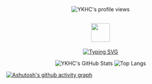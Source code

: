 <div align="center">
    <!-- GitHub个人资料访问计数器 -->
    <img src="https://komarev.com/ghpvc/?username=YKHC" alt="YKHC's profile views" />
    <!-- Giphy动态图 -->
    <h2><img src="https://media.giphy.com/media/mGcNjsfWAjY5AEZNw6/giphy.gif" width="50"></h2>
    <!-- Typing SVG -->
    <a href="https://blog.sunguoqi.com/">
      <img src="https://readme-typing-svg.demolab.com?font=Fira+Code&pause=1000&width=435&lines=println(%22Hello%2C%20World%22);YKHC &center=true&size=27" alt="Typing SVG" />
    </a>
</div>


<p align="center">
  <img src="https://github-readme-stats.vercel.app/api?username=YKHC&show_icons=true&theme=buefy&count_private=true&include_all_commits=true" alt="YKHC's GitHub Stats" />
  <img src="https://github-readme-stats.vercel.app/api/top-langs/?username=YKHC&hide=HTML" alt="Top Langs" />
</p>

[![Ashutosh's github activity graph](https://github-readme-activity-graph.vercel.app/graph?username=YKHC&theme=dracula)](https://github.com/ashutosh00710/github-readme-activity-graph)









